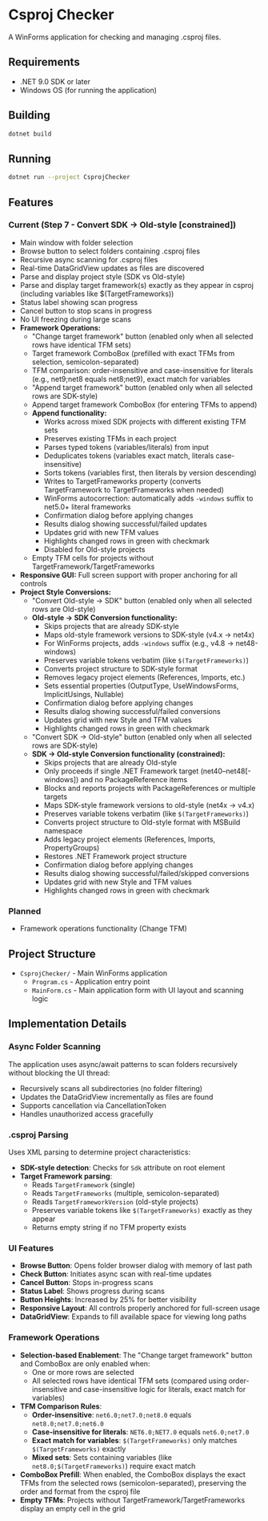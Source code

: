 # Csproj Checker

A WinForms application for checking and managing .csproj files.

## Requirements

- .NET 9.0 SDK or later
- Windows OS (for running the application)

## Building

```bash
dotnet build
```

## Running

```bash
dotnet run --project CsprojChecker
```

## Features

### Current (Step 7 - Convert SDK → Old-style [constrained])
- Main window with folder selection
- Browse button to select folders containing .csproj files
- Recursive async scanning for .csproj files
- Real-time DataGridView updates as files are discovered
- Parse and display project style (SDK vs Old-style)
- Parse and display target framework(s) exactly as they appear in csproj (including variables like $(TargetFrameworks))
- Status label showing scan progress
- Cancel button to stop scans in progress
- No UI freezing during large scans
- **Framework Operations:**
  - "Change target framework" button (enabled only when all selected rows have identical TFM sets)
  - Target framework ComboBox (prefilled with exact TFMs from selection, semicolon-separated)
  - TFM comparison: order-insensitive and case-insensitive for literals (e.g., net9;net8 equals net8;net9), exact match for variables
  - "Append target framework" button (enabled only when all selected rows are SDK-style)
  - Append target framework ComboBox (for entering TFMs to append)
  - **Append functionality:**
    - Works across mixed SDK projects with different existing TFM sets
    - Preserves existing TFMs in each project
    - Parses typed tokens (variables/literals) from input
    - Deduplicates tokens (variables exact match, literals case-insensitive)
    - Sorts tokens (variables first, then literals by version descending)
    - Writes to TargetFrameworks property (converts TargetFramework to TargetFrameworks when needed)
    - WinForms autocorrection: automatically adds `-windows` suffix to net5.0+ literal frameworks
    - Confirmation dialog before applying changes
    - Results dialog showing successful/failed updates
    - Updates grid with new TFM values
    - Highlights changed rows in green with checkmark
    - Disabled for Old-style projects
  - Empty TFM cells for projects without TargetFramework/TargetFrameworks
- **Responsive GUI:** Full screen support with proper anchoring for all controls
- **Project Style Conversions:**
  - "Convert Old-style → SDK" button (enabled only when all selected rows are Old-style)
  - **Old-style → SDK Conversion functionality:**
    - Skips projects that are already SDK-style
    - Maps old-style framework versions to SDK-style (v4.x → net4x)
    - For WinForms projects, adds `-windows` suffix (e.g., v4.8 → net48-windows)
    - Preserves variable tokens verbatim (like `$(TargetFrameworks)`)
    - Converts project structure to SDK-style format
    - Removes legacy project elements (References, Imports, etc.)
    - Sets essential properties (OutputType, UseWindowsForms, ImplicitUsings, Nullable)
    - Confirmation dialog before applying changes
    - Results dialog showing successful/failed conversions
    - Updates grid with new Style and TFM values
    - Highlights changed rows in green with checkmark
  - "Convert SDK → Old-style" button (enabled only when all selected rows are SDK-style)
  - **SDK → Old-style Conversion functionality (constrained):**
    - Skips projects that are already Old-style
    - Only proceeds if single .NET Framework target (net40–net48[-windows]) and no PackageReference items
    - Blocks and reports projects with PackageReferences or multiple targets
    - Maps SDK-style framework versions to old-style (net4x → v4.x)
    - Preserves variable tokens verbatim (like `$(TargetFrameworks)`)
    - Converts project structure to Old-style format with MSBuild namespace
    - Adds legacy project elements (References, Imports, PropertyGroups)
    - Restores .NET Framework project structure
    - Confirmation dialog before applying changes
    - Results dialog showing successful/failed/skipped conversions
    - Updates grid with new Style and TFM values
    - Highlights changed rows in green with checkmark

### Planned
- Framework operations functionality (Change TFM)

## Project Structure

- `CsprojChecker/` - Main WinForms application
  - `Program.cs` - Application entry point
  - `MainForm.cs` - Main application form with UI layout and scanning logic

## Implementation Details

### Async Folder Scanning
The application uses async/await patterns to scan folders recursively without blocking the UI thread:
- Recursively scans all subdirectories (no folder filtering)
- Updates the DataGridView incrementally as files are found
- Supports cancellation via CancellationToken
- Handles unauthorized access gracefully

### .csproj Parsing
Uses XML parsing to determine project characteristics:
- **SDK-style detection**: Checks for `Sdk` attribute on root element
- **Target Framework parsing**: 
  - Reads `TargetFramework` (single)
  - Reads `TargetFrameworks` (multiple, semicolon-separated)
  - Reads `TargetFrameworkVersion` (old-style projects)
  - Preserves variable tokens like `$(TargetFrameworks)` exactly as they appear
  - Returns empty string if no TFM property exists

### UI Features
- **Browse Button**: Opens folder browser dialog with memory of last path
- **Check Button**: Initiates async scan with real-time updates
- **Cancel Button**: Stops in-progress scans
- **Status Label**: Shows progress during scans
- **Button Heights**: Increased by 25% for better visibility
- **Responsive Layout**: All controls properly anchored for full-screen usage
- **DataGridView**: Expands to fill available space for viewing long paths

### Framework Operations
- **Selection-based Enablement**: The "Change target framework" button and ComboBox are only enabled when:
  - One or more rows are selected
  - All selected rows have identical TFM sets (compared using order-insensitive and case-insensitive logic for literals, exact match for variables)
- **TFM Comparison Rules**:
  - **Order-insensitive**: `net6.0;net7.0;net8.0` equals `net8.0;net7.0;net6.0`
  - **Case-insensitive for literals**: `NET6.0;NET7.0` equals `net6.0;net7.0`
  - **Exact match for variables**: `$(TargetFrameworks)` only matches `$(TargetFrameworks)` exactly
  - **Mixed sets**: Sets containing variables (like `net8.0;$(TargetFrameworks)`) require exact match
- **ComboBox Prefill**: When enabled, the ComboBox displays the exact TFMs from the selected rows (semicolon-separated), preserving the order and format from the csproj file
- **Empty TFMs**: Projects without TargetFramework/TargetFrameworks display an empty cell in the grid
